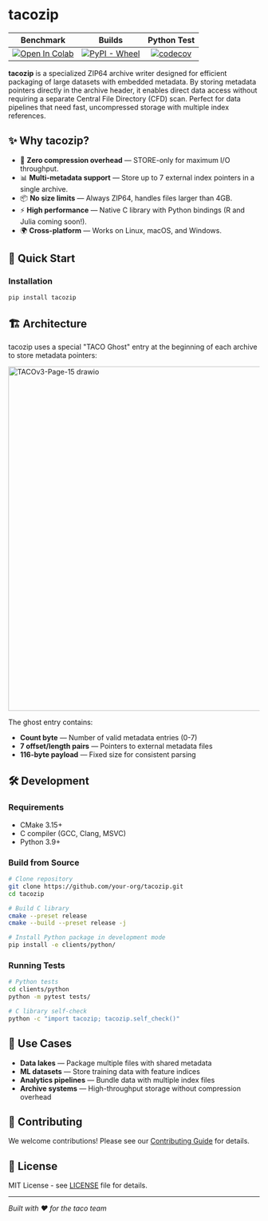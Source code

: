 # tacozip

| Benchmark | Builds | Python Test | 
|:-:|:-:| :-:|
|[![Open In Colab](https://colab.research.google.com/assets/colab-badge.svg)](https://colab.research.google.com/drive/1MVt0uyi8Dmu_hIpNwqj1T4rw0ifFqBG-?usp=sharing)|  [![PyPI - Wheel](https://img.shields.io/pypi/wheel/tacozip)](https://pypi.org/project/tacozip/#files) | [![codecov](https://codecov.io/gh/tacofoundation/tacozip/branch/main/graph/badge.svg)](https://codecov.io/gh/tacofoundation/tacozip) |




**tacozip** is a specialized ZIP64 archive writer designed for efficient packaging of large datasets with embedded metadata. By storing metadata pointers directly in the archive header, it enables direct data access without requiring a separate Central File Directory (CFD) scan. Perfect for data pipelines that need fast, uncompressed storage with multiple index references.

## ✨ Why tacozip?

- 🚀 **Zero compression overhead** — STORE-only for maximum I/O throughput.
- 📊 **Multi-metadata support** — Store up to 7 external index pointers in a single archive.
- 📦 **No size limits** — Always ZIP64, handles files larger than 4GB.
- ⚡ **High performance** — Native C library with Python bindings (R and Julia coming soon!).
- 🌍 **Cross-platform** — Works on Linux, macOS, and Windows.

## 🚀 Quick Start

### Installation

```bash
pip install tacozip
```

## 🏗️ Architecture

tacozip uses a special "TACO Ghost" entry at the beginning of each archive to store metadata pointers:

<img width="558" height="690" alt="TACOv3-Page-15 drawio" src="https://github.com/user-attachments/assets/b9d6d6e5-da6a-41aa-87d9-1f4bdb05ace7" />

The ghost entry contains:
- **Count byte** — Number of valid metadata entries (0-7)
- **7 offset/length pairs** — Pointers to external metadata files
- **116-byte payload** — Fixed size for consistent parsing

## 🛠️ Development

### Requirements
- CMake 3.15+
- C compiler (GCC, Clang, MSVC)
- Python 3.9+

### Build from Source

```bash
# Clone repository
git clone https://github.com/your-org/tacozip.git
cd tacozip

# Build C library
cmake --preset release
cmake --build --preset release -j

# Install Python package in development mode
pip install -e clients/python/
```

### Running Tests

```bash
# Python tests
cd clients/python
python -m pytest tests/

# C library self-check
python -c "import tacozip; tacozip.self_check()"
```

## 🎯 Use Cases

- **Data lakes** — Package multiple files with shared metadata
- **ML datasets** — Store training data with feature indices
- **Analytics pipelines** — Bundle data with multiple index files
- **Archive systems** — High-throughput storage without compression overhead

## 🤝 Contributing

We welcome contributions! Please see our [Contributing Guide](CONTRIBUTING.md) for details.

## 📄 License

MIT License - see [LICENSE](LICENSE) file for details.

---

*Built with ❤️ for the taco team*

